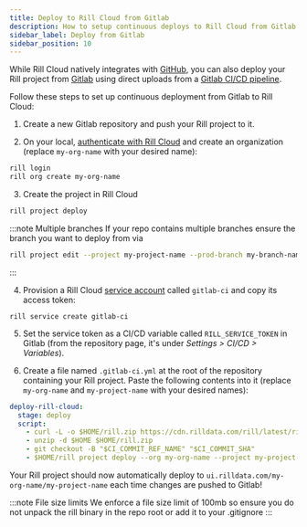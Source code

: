 ```yaml
---
title: Deploy to Rill Cloud from Gitlab
description: How to setup continuous deploys to Rill Cloud from Gitlab
sidebar_label: Deploy from Gitlab
sidebar_position: 10
---
```


While Rill Cloud natively integrates with [GitHub](https://github.com), you can also deploy your Rill project from [Gitlab](https://about.gitlab.com/) using direct uploads from a [Gitlab CI/CD pipeline](https://docs.gitlab.com/ee/ci/quick_start/).

Follow these steps to set up continuous deployment from Gitlab to Rill Cloud:

1. Create a new Gitlab repository and push your Rill project to it.

2. On your local, [authenticate with Rill Cloud](/manage/user-management#logging-into-rill-cloud) and create an organization (replace `my-org-name` with your desired name):
```bash
rill login
rill org create my-org-name
```

3. Create the project in Rill Cloud
```bash
rill project deploy
```

:::note Multiple branches
If your repo contains multiple branches ensure the branch you want to deploy from via
```bash
rill project edit --project my-project-name --prod-branch my-branch-name
```
:::

4. Provision a Rill Cloud [service account](/reference/cli/service/create.md) called `gitlab-ci` and copy its access token:
```
rill service create gitlab-ci
```

5. Set the service token as a CI/CD variable called `RILL_SERVICE_TOKEN` in Gitlab (from the repository page, it's under _Settings > CI/CD > Variables_).

6. Create a file named `.gitlab-ci.yml` at the root of the repository containing your Rill project. Paste the following contents into it (replace `my-org-name` and `my-project-name` with your desired names):
```yaml
deploy-rill-cloud:
  stage: deploy
  script: 
    - curl -L -o $HOME/rill.zip https://cdn.rilldata.com/rill/latest/rill_linux_amd64.zip 
    - unzip -d $HOME $HOME/rill.zip 
    - git checkout -B "$CI_COMMIT_REF_NAME" "$CI_COMMIT_SHA"
    - $HOME/rill project deploy --org my-org-name --project my-project-name --interactive=false --api-token $RILL_SERVICE_TOKEN
```

Your Rill project should now automatically deploy to `ui.rilldata.com/my-org-name/my-project-name` each time changes are pushed to Gitlab!

:::note File size limits
We enforce a file size limit of 100mb so ensure you do not unpack the rill binary in the repo root or add it to your .gitignore
:::